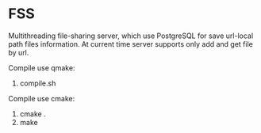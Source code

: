 # FSS
Multithreading file-sharing server, which use PostgreSQL for save url-local path files information. At current time server supports only add and get file by url.

Compile use qmake:
1)  compile.sh

Compile use cmake:
1) cmake .
2) make
 
